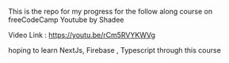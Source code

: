 This is the repo for my progress for the follow along course on freeCodeCamp Youtube by Shadee 

Video Link : https://youtu.be/rCm5RVYKWVg

hoping to learn NextJs, Firebase , Typescript through this course
